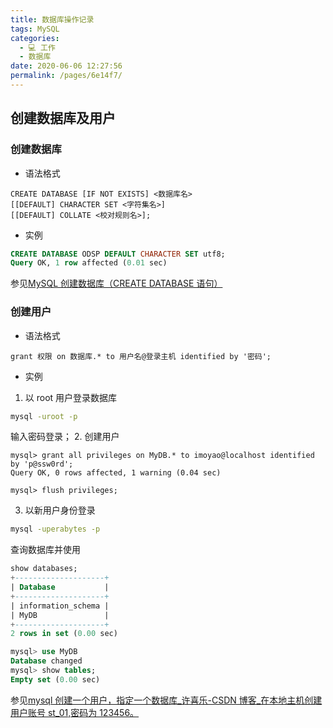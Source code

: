 ```yaml
---
title: 数据库操作记录
tags: MySQL
categories: 
  - 💻 工作
  - 数据库
date: 2020-06-06 12:27:56
permalink: /pages/6e14f7/
---
```


## 创建数据库及用户
### 创建数据库
- 语法格式
```plain
CREATE DATABASE [IF NOT EXISTS] <数据库名>
[[DEFAULT] CHARACTER SET <字符集名>] 
[[DEFAULT] COLLATE <校对规则名>];
```
- 实例
```sql
CREATE DATABASE ODSP DEFAULT CHARACTER SET utf8;
Query OK, 1 row affected (0.01 sec)
```
参见[MySQL 创建数据库（CREATE DATABASE 语句）](http://c.biancheng.net/view/2413.html)
### 创建用户
- 语法格式
```plain
grant 权限 on 数据库.* to 用户名@登录主机 identified by '密码';
```
- 实例
1. 以 root 用户登录数据库
```bash
mysql -uroot -p
```
输入密码登录；
2. 创建用户
```plain
mysql> grant all privileges on MyDB.* to imoyao@localhost identified by 'p@ssw0rd';
Query OK, 0 rows affected, 1 warning (0.04 sec)

mysql> flush privileges;
```
3. 以新用户身份登录
```bash
mysql -uperabytes -p
```
查询数据库并使用
```sql
show databases;
+--------------------+
| Database           |
+--------------------+
| information_schema |
| MyDB               |
+--------------------+
2 rows in set (0.00 sec)

mysql> use MyDB
Database changed
mysql> show tables;
Empty set (0.00 sec)
```
参见[mysql 创建一个用户，指定一个数据库_许喜乐-CSDN 博客_在本地主机创建用户账号 st_01,密码为 123456。](https://blog.csdn.net/xuxile/article/details/53161908)